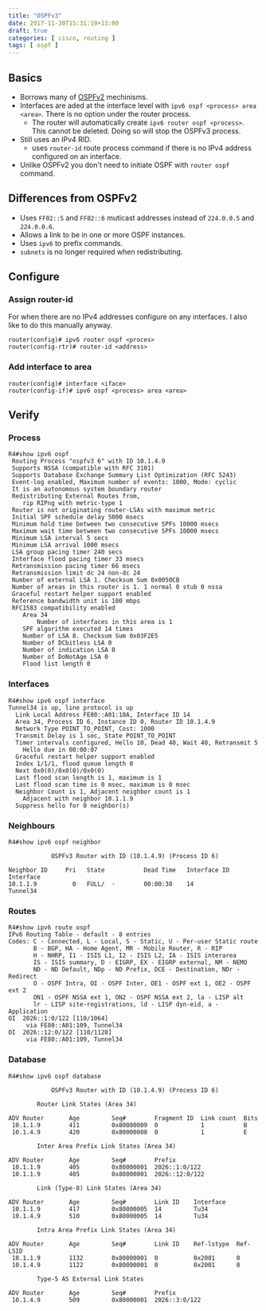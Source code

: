 ```yaml
---
title: "OSPFv3"
date: 2017-11-30T15:31:19+13:00
draft: true
categories: [ cisco, routing ]
tags: [ ospf ]
---
```


## Basics
* Borrows many of [OSPFv2](/study-notes/routing-ospf.md) mechinisms.
* Interfaces are aded at the interface level with `ipv6 ospf <process> area <area>`.  There is no option under the router process.
  * The router will automatically create `ipv6 router ospf <process>`.  This cannot be deleted.  Doing so will stop the OSPFv3 process.
* Still uses an IPv4 RID.
  * uses `router-id` route process command if there is no IPv4 address configured on an interface.
* Unlike OSPFv2 you don't need to initiate OSPF with `router ospf` command.

## Differences from OSPFv2
* Uses `FF02::5` and `FF02::6` muticast addresses instead of `224.0.0.5` and `224.0.0.6`.
* Allows a link to be in one or more OSPF instances.
* Uses `ipv6` to prefix commands.
* `subnets` is no longer required when redistributing.

## Configure
### Assign router-id
For when there are no IPv4 addresses configure on any interfaces.  I also like to do this manually anyway.

```
router(config)# ipv6 router ospf <proces>
router(config-rtr)# router-id <address>
```

### Add interface to area
```
router(config)# interface <iface>
router(config-if)# ipv6 ospf <process> area <area>
```

## Verify
### Process
```
R4#show ipv6 ospf
 Routing Process "ospfv3 6" with ID 10.1.4.9
 Supports NSSA (compatible with RFC 3101)
 Supports Database Exchange Summary List Optimization (RFC 5243)
 Event-log enabled, Maximum number of events: 1000, Mode: cyclic
 It is an autonomous system boundary router
 Redistributing External Routes from,
    rip RIPng with metric-type 1
 Router is not originating router-LSAs with maximum metric
 Initial SPF schedule delay 5000 msecs
 Minimum hold time between two consecutive SPFs 10000 msecs
 Maximum wait time between two consecutive SPFs 10000 msecs
 Minimum LSA interval 5 secs
 Minimum LSA arrival 1000 msecs
 LSA group pacing timer 240 secs
 Interface flood pacing timer 33 msecs
 Retransmission pacing timer 66 msecs
 Retransmission limit dc 24 non-dc 24
 Number of external LSA 1. Checksum Sum 0x0050CB
 Number of areas in this router is 1. 1 normal 0 stub 0 nssa
 Graceful restart helper support enabled
 Reference bandwidth unit is 100 mbps
 RFC1583 compatibility enabled
    Area 34
        Number of interfaces in this area is 1
	SPF algorithm executed 14 times
	Number of LSA 8. Checksum Sum 0x03F2E5
	Number of DCbitless LSA 0
	Number of indication LSA 0
	Number of DoNotAge LSA 0
	Flood list length 0
```

### Interfaces
```
R4#show ipv6 ospf interface 
Tunnel34 is up, line protocol is up 
  Link Local Address FE80::A01:10A, Interface ID 14
  Area 34, Process ID 6, Instance ID 0, Router ID 10.1.4.9
  Network Type POINT_TO_POINT, Cost: 1000
  Transmit Delay is 1 sec, State POINT_TO_POINT
  Timer intervals configured, Hello 10, Dead 40, Wait 40, Retransmit 5
    Hello due in 00:00:07
  Graceful restart helper support enabled
  Index 1/1/1, flood queue length 0
  Next 0x0(0)/0x0(0)/0x0(0)
  Last flood scan length is 1, maximum is 1
  Last flood scan time is 0 msec, maximum is 0 msec
  Neighbor Count is 1, Adjacent neighbor count is 1 
    Adjacent with neighbor 10.1.1.9
  Suppress hello for 0 neighbor(s)
```

### Neighbours
```
R4#show ipv6 ospf neighbor 

            OSPFv3 Router with ID (10.1.4.9) (Process ID 6)

Neighbor ID     Pri   State           Dead Time   Interface ID    Interface
10.1.1.9          0   FULL/  -        00:00:38    14              Tunnel34
```

### Routes
```
R4#show ipv6 route ospf
IPv6 Routing Table - default - 8 entries
Codes: C - Connected, L - Local, S - Static, U - Per-user Static route
       B - BGP, HA - Home Agent, MR - Mobile Router, R - RIP
       H - NHRP, I1 - ISIS L1, I2 - ISIS L2, IA - ISIS interarea
       IS - ISIS summary, D - EIGRP, EX - EIGRP external, NM - NEMO
       ND - ND Default, NDp - ND Prefix, DCE - Destination, NDr - Redirect
       O - OSPF Intra, OI - OSPF Inter, OE1 - OSPF ext 1, OE2 - OSPF ext 2
       ON1 - OSPF NSSA ext 1, ON2 - OSPF NSSA ext 2, la - LISP alt
       lr - LISP site-registrations, ld - LISP dyn-eid, a - Application
OI  2026::1:0/122 [110/1064]
     via FE80::A01:109, Tunnel34
OI  2026::12:0/122 [110/1128]
     via FE80::A01:109, Tunnel34
```

### Database
```
R4#show ipv6 ospf database 

            OSPFv3 Router with ID (10.1.4.9) (Process ID 6)

		Router Link States (Area 34)

ADV Router       Age         Seq#        Fragment ID  Link count  Bits
 10.1.1.9        411         0x80000009  0            1           B
 10.1.4.9        420         0x80000008  0            1           E

		Inter Area Prefix Link States (Area 34)

ADV Router       Age         Seq#        Prefix
 10.1.1.9        405         0x80000001  2026::1:0/122
 10.1.1.9        405         0x80000001  2026::12:0/122

		Link (Type-8) Link States (Area 34)

ADV Router       Age         Seq#        Link ID    Interface
 10.1.1.9        417         0x80000005  14         Tu34
 10.1.4.9        510         0x80000005  14         Tu34

		Intra Area Prefix Link States (Area 34)

ADV Router       Age         Seq#        Link ID    Ref-lstype  Ref-LSID
 10.1.1.9        1132        0x80000001  0          0x2001      0
 10.1.4.9        1122        0x80000001  0          0x2001      0

		Type-5 AS External Link States

ADV Router       Age         Seq#        Prefix
 10.1.4.9        509         0x80000001  2026::3:0/122
```
